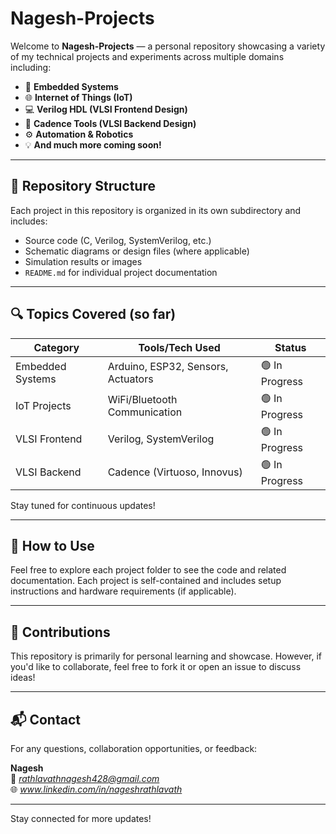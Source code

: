 # Nagesh-Projects

Welcome to **Nagesh-Projects** — a personal repository showcasing a variety of my technical projects and experiments across multiple domains including:

- 🔧 **Embedded Systems**
- 🌐 **Internet of Things (IoT)**
- 💻 **Verilog HDL (VLSI Frontend Design)**
- 🧠 **Cadence Tools (VLSI Backend Design)**
- ⚙️ **Automation & Robotics**
- 💡 **And much more coming soon!**

---

## 📁 Repository Structure

Each project in this repository is organized in its own subdirectory and includes:

- Source code (C, Verilog, SystemVerilog, etc.)
- Schematic diagrams or design files (where applicable)
- Simulation results or images
- `README.md` for individual project documentation

---

## 🔍 Topics Covered (so far)

| Category            | Tools/Tech Used                 | Status        |
|---------------------|----------------------------------|---------------|
| Embedded Systems     | Arduino, ESP32, Sensors, Actuators | 🟢 In Progress |
| IoT Projects         | WiFi/Bluetooth Communication     | 🟢 In Progress |
| VLSI Frontend        | Verilog, SystemVerilog            | 🟢 In Progress |
| VLSI Backend         | Cadence (Virtuoso, Innovus)       | 🟢 In Progress |

Stay tuned for continuous updates!

---

## 📌 How to Use

Feel free to explore each project folder to see the code and related documentation. Each project is self-contained and includes setup instructions and hardware requirements (if applicable).

---

## 🤝 Contributions

This repository is primarily for personal learning and showcase. However, if you'd like to collaborate, feel free to fork it or open an issue to discuss ideas!

---

## 📬 Contact

For any questions, collaboration opportunities, or feedback:

**Nagesh**  
📧 *rathlavathnagesh428@gmail.com*  
🌐 *www.linkedin.com/in/nageshrathlavath*

---

Stay connected for more updates!
